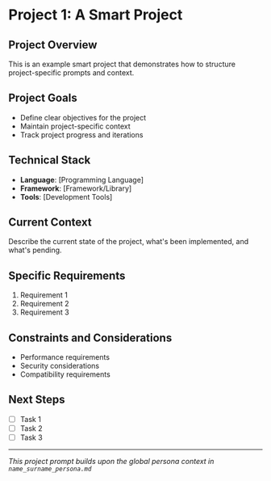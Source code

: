 # Project 1: A Smart Project

## Project Overview
This is an example smart project that demonstrates how to structure project-specific prompts and context.

## Project Goals
- Define clear objectives for the project
- Maintain project-specific context
- Track project progress and iterations

## Technical Stack
- **Language**: [Programming Language]
- **Framework**: [Framework/Library]
- **Tools**: [Development Tools]

## Current Context
Describe the current state of the project, what's been implemented, and what's pending.

## Specific Requirements
1. Requirement 1
2. Requirement 2
3. Requirement 3

## Constraints and Considerations
- Performance requirements
- Security considerations
- Compatibility requirements

## Next Steps
- [ ] Task 1
- [ ] Task 2
- [ ] Task 3

---
*This project prompt builds upon the global persona context in `name_surname_persona.md`*
